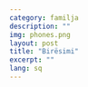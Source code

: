 ```yaml
---
category: familja
description: ""
img: phones.png
layout: post
title: "Birësimi"
excerpt: ""
lang: sq
---
```

